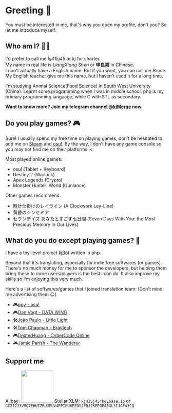 # Greeting 👋

You must be interested in me, that's why you open my profile, don't you? So let me introduce myself.

## Who am I? 🤷‍♂️

I'd prefer to call me _kj415j45_ or _kj_ for shorter.  
My name in real life is _LiangXiang Shen_ or **申良湘** in Chinese.  
I don't actually have a English name. But if you want, you can call me _Bruce_. My English teacher give me this name, but I haven't used it for a long time.

I'm studying Animal Science(Food Science) in South West University (China). Learnt some programming when I was in middle school. php is my primary programming language, while C with STL as secondary.

**Want to know more? Join my telegram channel [@kjMerge](https://t.me/kjMerge) now.**

## Do you play games? 🎮

Sure! I usually spend my free time on playing games, don't be hesitated to add me on [Steam](https://steamcommunity.com/id/kj415j45) and [osu!](https://osu.ppy.sh/users/kj415j45).
By the way, I don't have any game console so you may not find me on their platforms :<

Most played online games:
- osu! (Tablet + Keyboard)
- Destiny 2 (Warlock)
- Apex Legends (Crypto)
- Monster Hunter: World (Gunlance)

Other games recommend:
- 時計仕掛けのレイライン (A Clockwork Ley-Line)
- 黄昏のシンセミア 
- セヴンデイズ あなたとすごす七日間 (Seven Days With You: the Most Precious Memory in Our Lives)

## What do you do except playing games? 📝

I have a toy-level project [kjBot](https://github.com/kjBot-Dev) written in php.

Beyond that it's translating, especially for indie free softwares (or games). There's no much money for me to sponsor the developers, but helping them bring these to more users/players is the best I can do. It also improve my skills so I'm enjoying this very much.

Here's a list of softwares/games that I joined translation team: (Don't mind me advertising them 😉)
- 🎮[ppy - osu!](https://osu.ppy.sh/)
- 🎮[Dan Vogt - DATA WING](http://www.danvogt.info/)
- 🛠[João Paulo - Little Light](https://github.com/LittleLightForDestiny/littlelight)
- 🛠[Tom Chapman - Braytech](https://braytech.org/)
- 🎮[DexterHuang - CyberCode Online](https://cybercodeonline.com/)
- 🎮[Jamie Parish - The Wanderer](https://www.jamiepparish.com/unityprojects)

## Support me

Alipay: <img src="https://user-images.githubusercontent.com/18349191/76498749-7204ed00-6478-11ea-9a7f-95c77d100790.jpg" width="100" height="100" />
Stellar XLM: `kj415j45*keybase.io` or `GC2I2J3VMQ7EHUIZRUJFUV4FPIEU6EZOYJPQJ2KEEGEA5XL3IJGF43CQ`

